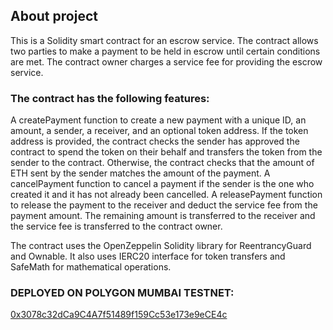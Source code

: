 ## About project

This is a Solidity smart contract for an escrow service. The contract allows two parties to make a payment to be held in escrow until certain conditions are met. The contract owner charges a service fee for providing the escrow service.

### The contract has the following features:

A createPayment function to create a new payment with a unique ID, an amount, a sender, a receiver, and an optional token address. If the token address is provided, the contract checks the sender has approved the contract to spend the token on their behalf and transfers the token from the sender to the contract. Otherwise, the contract checks that the amount of ETH sent by the sender matches the amount of the payment.
A cancelPayment function to cancel a payment if the sender is the one who created it and it has not already been cancelled.
A releasePayment function to release the payment to the receiver and deduct the service fee from the payment amount. The remaining amount is transferred to the receiver and the service fee is transferred to the contract owner.

The contract uses the OpenZeppelin Solidity library for ReentrancyGuard and Ownable. It also uses IERC20 interface for token transfers and SafeMath for mathematical operations.

### DEPLOYED ON POLYGON MUMBAI TESTNET:

[0x3078c32dCa9C4A7f51489f159Cc53e173e9eCE4c](https://mumbai.polygonscan.com/address/0x3078c32dCa9C4A7f51489f159Cc53e173e9eCE4c)
